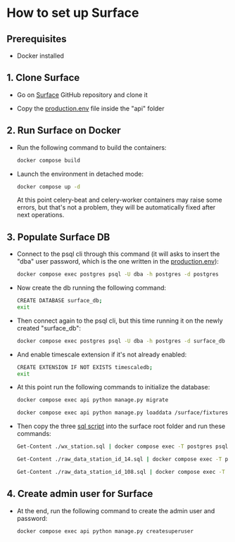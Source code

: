 # How to set up Surface

## Prerequisites

- Docker installed

## 1. Clone Surface

- Go on [Surface](https://github.com/opencdms/surface) GitHub repository and clone it

- Copy the [production.env](production.env) file inside the "api" folder

## 2. Run Surface on Docker

- Run the following command to build the containers:  
     ```bash
     docker compose build
     ```

- Launch the environment in detached mode:  
     ```bash
     docker compose up -d
     ```
    At this point celery-beat and celery-worker containers may raise some errors, but that's not a problem, they will be automatically fixed after next operations.

## 3. Populate Surface DB

- Connect to the psql cli through this command (it will asks to insert the "dba" user password, which is the one written in the [production.env](resources/production.env)):
     ```bash
     docker compose exec postgres psql -U dba -h postgres -d postgres
     ```

- Now create the db running the following command:
     ```bash
     CREATE DATABASE surface_db;
     exit
     ```

- Then connect again to the psql cli, but this time running it on the newly created "surface_db":
     ```bash
     docker compose exec postgres psql -U dba -h postgres -d surface_db
     ```

- And enable timescale extension if it's not already enabled:
     ```bash
     CREATE EXTENSION IF NOT EXISTS timescaledb;
     exit
     ```

- At this point run the following commands to initialize the database:
     ```bash
     docker compose exec api python manage.py migrate
     ```
     ```bash
     docker compose exec api python manage.py loaddata /surface/fixtures/*
     ```
- Then copy the three [sql script](resources) into the surface root folder and run these commands:
     ```bash
     Get-Content ./wx_station.sql | docker compose exec -T postgres psql -U dba -d surface_db
     ```
     ```bash
     Get-Content ./raw_data_station_id_14.sql | docker compose exec -T postgres psql -U dba -d surface_db
     ```
     ```bash
     Get-Content ./raw_data_station_id_108.sql | docker compose exec -T postgres psql -U dba -d surface_db
     ```

## 4. Create admin user for Surface

- At the end, run the following command to create the admin user and password:
     ```bash
     docker compose exec api python manage.py createsuperuser
     ```
